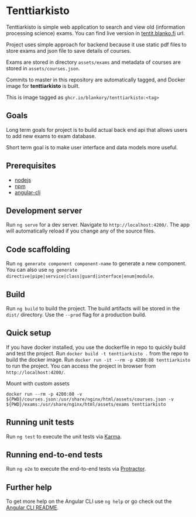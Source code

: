 # Tenttiarkisto

Tenttiarkisto is simple web application to search and view old (information processing science) exams. You can find live version in [tentit.blanko.fi](https://tentit.blanko.fi) url.

Project uses simple approach for backend because it use static pdf files to store exams and json file to save details of courses. 

Exams are stored in directory `assets/exams` and metadata of courses are stored in `assets/courses.json`.

Commits to master in this repository are automatically tagged, and Docker image for **tenttiarkisto** is built. 

This is image tagged as `ghcr.io/blankory/tenttiarkisto:<tag>`

## Goals
Long term goals for project is to build actual back end api that allows users to add new exams to exam database. 

Short term goal is to make user interface and data models more useful.

## Prerequisites

- [nodejs](https://nodejs.org/en/)
- [npm](https://www.npmjs.com/)
- [angular-cli](https://github.com/angular/angular-cli)

## Development server

Run `ng serve` for a dev server. Navigate to `http://localhost:4200/`. The app will automatically reload if you change any of the source files.

## Code scaffolding

Run `ng generate component component-name` to generate a new component. You can also use `ng generate directive|pipe|service|class|guard|interface|enum|module`.

## Build

Run `ng build` to build the project. The build artifacts will be stored in the `dist/` directory. Use the `--prod` flag for a production build.

## Quick setup

If you have docker installed, you use the dockerfile in repo to quickly build and test the project.
Run `docker build -t tenttiarkisto .` from the repo to build the docker image.
Run `docker run -it --rm -p 4200:80 tenttiarkisto` to run the project.
You can access the project in browser from `http://localhost:4200/`.

Mount with custom assets

`docker run --rm -p 4200:80 -v ${PWD}/courses.json:/usr/share/nginx/html/assets/courses.json -v ${PWD}/exams:/usr/share/nginx/html/assets/exams tenttiarkisto`

## Running unit tests

Run `ng test` to execute the unit tests via [Karma](https://karma-runner.github.io).

## Running end-to-end tests

Run `ng e2e` to execute the end-to-end tests via [Protractor](http://www.protractortest.org/).

## Further help

To get more help on the Angular CLI use `ng help` or go check out the [Angular CLI README](https://github.com/angular/angular-cli/blob/master/README.md).
